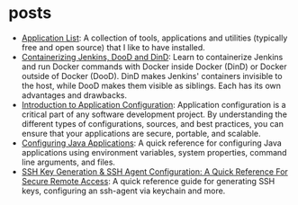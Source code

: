 # posts

- [Application List](./application-list): A collection of tools, applications and utilities (typically free and open source) that I like to have installed.
- [Containerizing Jenkins, DooD and DinD](./containerizing-jenkins-dood-and-dind/README.md): Learn to containerize
  Jenkins and run
  Docker commands with Docker inside Docker (DinD) or Docker outside of Docker (DooD). DinD makes Jenkins' containers
  invisible to the host, while DooD makes them visible as siblings. Each has its own advantages and drawbacks.
- [Introduction to Application Configuration](./introduction-to-application-configuration/README.md): Application
  configuration is a critical part of any software development project. By understanding the different types
  of configurations, sources, and best practices, you can ensure that your applications are secure, portable, and
  scalable.
- [Configuring Java Applications](./configuring-java-applications/README.md): A quick reference for configuring Java applications using environment variables, system properties, command line arguments, and files.
- [SSH Key Generation & SSH Agent Configuration: A Quick Reference For Secure Remote Access](./ssh-key-generation-and-ssh-agent-configuration/README.md):
  A quick reference guide for generating SSH keys, configuring an ssh-agent via keychain and more.
